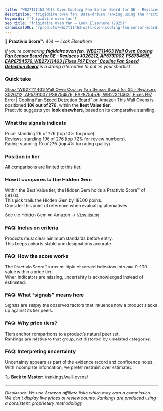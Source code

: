 ```yaml
---
title: "WB27T11463 Wall Oven Cooling Fan Sensor Board for GE - Replaces 3026212, AP5791007, PS8754576, EAP8754576, WB27X11463 | Fixes F97 Error | Cooling Fan Speed Detection Board"
description: "frigidaire oven fan: Data-driven ranking using the Practivio Score™. Positioned by quality, value, demand, findability, momentum."
keywords: ["frigidaire oven fan"]
seo_title: "frigidaire oven fan — Look Elsewhere (2025)"
canonicalURL: "/products/wb27t11463-wall-oven-cooling-fan-sensor-board-for-ge-replaces-3026212-ap5791007-ps8754576-eap8754576-wb27x11463-fixes-f97-error-cooling-fan-speed-detection-board-B0F7R1BPTC/"
---
```


**🚫 Practivio Score™:** 404 — _Look Elsewhere_


*If you're comparing **frigidaire oven fan**, **[WB27T11463 Wall Oven Cooling Fan Sensor Board for GE - Replaces 3026212, AP5791007, PS8754576, EAP8754576, WB27X11463 | Fixes F97 Error | Cooling Fan Speed Detection Board](https://www.amazon.com/dp/B0F7R1BPTC?tag=practivio-20)** is a strong alternative to put on your shortlist.*
### Quick take
[Shop “WB27T11463 Wall Oven Cooling Fan Sensor Board for GE - Replaces 3026212, AP5791007, PS8754576, EAP8754576, WB27X11463 | Fixes F97 Error | Cooling Fan Speed Detection Board” on Amazon](https://www.amazon.com/dp/B0F7R1BPTC?tag=practivio-20)
This Wall Ovens is positioned **186 out of 276**, within the **Best Value tier**.  
Practivio suggests you **look elsewhere**, based on its comparative standing.

### What the signals indicate
Price: standing 26 of 276 (top 10% for price).  
Reviews: standing 196 of 276 (top 72% for review numbers).  
Rating: standing 10 of 276 (top 4% for rating quality).  

### Position in tier
All comparisons are limited to this tier.

### How it compares to the Hidden Gem
Within the Best Value tier, the Hidden Gem holds a Practivio Score™ of 591.00.  
This pick trails the Hidden Gem by 187.00 points.  
Consider this point of reference when evaluating alternatives.  

See the Hidden Gem on Amazon → [View listing](https://www.amazon.com/dp/B0D1CXL52G?tag=practivio-20)

### FAQ: Inclusion criteria
Products must clear minimum standards before entry.  
This keeps cohorts stable and designations accurate.

### FAQ: How the score works
The Practivio Score™ turns multiple observed indicators into one 0–100 value within a price tier.  
When indicators are missing, uncertainty is acknowledged instead of estimated.

### FAQ: What “signals” means here
Signals are simply the observed factors that influence how a product stacks up against its tier peers.

### FAQ: Why price tiers?
Tiers anchor comparisons to a product’s natural peer set.  
Rankings are relative to that group, not distorted by unrelated categories.

### FAQ: Interpreting uncertainty
Uncertainty appears as part of the evidence record and confidence notes.  
With incomplete information, we prefer restraint over estimates.


🏷️ **Back to Master:** [/rankings/wall-ovens/](/rankings/wall-ovens/)

---
_Disclosure: We use Amazon affiliate links which may earn a commission. We don’t display live prices or review counts. Rankings are produced using a consistent, proprietary methodology._
